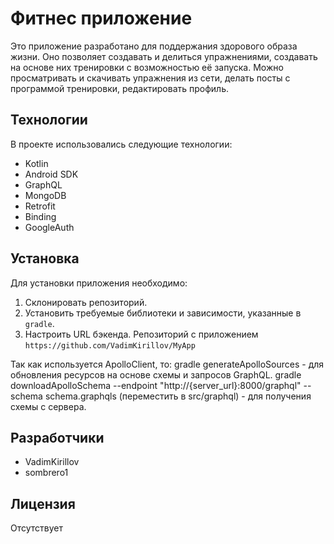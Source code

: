# Фитнес приложение
Это приложение разработано для поддержания здорового образа жизни. Оно позволяет создавать и делиться упражнениями, создавать на основе них тренировки с возможностью её запуска. Можно просматривать и скачивать упражнения из сети, делать посты с программой тренировки, редактировать профиль.

## Технологии

В проекте использовались следующие технологии:

- Kotlin
- Android SDK
- GraphQL
- MongoDB
- Retrofit
- Binding
- GoogleAuth

## Установка

Для установки приложения необходимо:

1. Склонировать репозиторий.
2. Установить требуемые библиотеки и зависимости, указанные в `gradle`.
3. Настроить URL бэкенда. Репозиторий с приложением `https://github.com/VadimKirillov/MyApp`

Так как используется ApolloClient, то:
gradle generateApolloSources - для обновления ресурсов на основе схемы и запросов GraphQL.
gradle downloadApolloSchema --endpoint "http://{server_url}:8000/graphql" --schema schema.graphqls (переместить в src/graphql)  - для получения схемы с сервера.


## Разработчики

- VadimKirillov 
- sombrero1 

## Лицензия

Отсутствует

